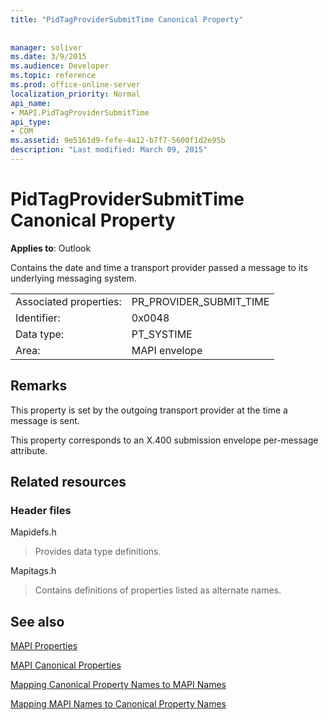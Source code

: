 ```yaml
---
title: "PidTagProviderSubmitTime Canonical Property"
 
 
manager: soliver
ms.date: 3/9/2015
ms.audience: Developer
ms.topic: reference
ms.prod: office-online-server
localization_priority: Normal
api_name:
- MAPI.PidTagProviderSubmitTime
api_type:
- COM
ms.assetid: 9e5161d9-fefe-4a12-b7f7-5600f1d2e95b
description: "Last modified: March 09, 2015"
---
```


# PidTagProviderSubmitTime Canonical Property

  
  
**Applies to**: Outlook 
  
Contains the date and time a transport provider passed a message to its underlying messaging system.
  
|||
|:-----|:-----|
|Associated properties:  <br/> |PR_PROVIDER_SUBMIT_TIME  <br/> |
|Identifier:  <br/> |0x0048  <br/> |
|Data type:  <br/> |PT_SYSTIME  <br/> |
|Area:  <br/> |MAPI envelope  <br/> |
   
## Remarks

This property is set by the outgoing transport provider at the time a message is sent.
  
This property corresponds to an X.400 submission envelope per-message attribute. 
  
## Related resources

### Header files

Mapidefs.h
  
> Provides data type definitions.
    
Mapitags.h
  
> Contains definitions of properties listed as alternate names.
    
## See also



[MAPI Properties](mapi-properties.md)
  
[MAPI Canonical Properties](mapi-canonical-properties.md)
  
[Mapping Canonical Property Names to MAPI Names](mapping-canonical-property-names-to-mapi-names.md)
  
[Mapping MAPI Names to Canonical Property Names](mapping-mapi-names-to-canonical-property-names.md)

